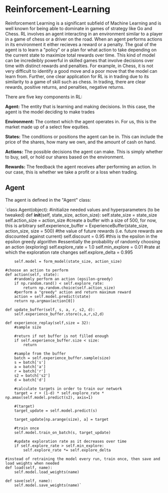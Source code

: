 # Reinforcement-Learning
Reinforcement Learning is a significant subfield of Machine Learning and is well known for being able to dominate in games of strategy like Go and Chess. RL involves an agent interacting in an environment similar to a player in a game of chess or a driver on the road. When an agent performs actions in its environment it either recieves a reward or a penalty. The goal of the agent is to learn a "policy" or a plan for what action to take depending on the current state to maximize total rewards over time. This kind of model can be incredeibly powerful in skilled games that involve decisions over time with distinct rewards and penalties. For example, in Chess, it is not very difficult to identify a good move and a poor move that the model can learn from. Further, one clear application for RL is in trading due to its similarity to a game of skill such as chess. In trading, there are clear rewards, positive returns, and penalties, negative returns.

There are five key components in RL:  
  
**Agent:** The entity that is learning and making decisions. In this case, the agent is the model deciding to make trades  
  
**Environment:** The context which the agent operates in. For us, this is the market made up of a select few equities.  
  
**States:** The conditions or positions the agent can be in. This can include the price of the shares, how many we own, and the amount of cash on hand. 
  
**Actions:** The possible decisions the agent can make. This is simply whether to buy, sell, or hold our shares based on the environment.  
  
**Rewards:** The feedback the agent receives after performing an action. In our case, this is whether we take a profit or a loss when trading. 
  
## Agent
The agent is defined in the "Agent" class:

`class Agent(object):
    #initialize needed values and hyperparameters (to be tweaked)
    def __init__(self, state_size, action_size):
        self.state_size = state_size
        self.action_size = action_size
        #create a buffer with a size of 500, for now, this is arbitrary
        self.experience_buffer = ExperienceBuffer(state_size, action_size, size = 500)
        #the value of future rewards (i.e. future rewards are discounted against current)
        self.discount = 0.95
        #this is the epsilon in the epsilon greedy algorithm
        #essentially the probability of randomly choosing an action (exploring)
        self.explore_rate = 1.0
        self.min_explore = 0.01
        #rate at which the exploration rate changes
        self.explore_delta = 0.995

        self.model = form_model(state_size, action_size)

    #choose an action to perform
    def action(self, state):
        #randomly perform an action (epsilon-greedy)
        if np.random.rand() < self.explore_rate:
            return np.random.choice(self.action_size)
        #perform a "greedy" action and return maximum reward
        action = self.model.predict(state)
        return np.argmax(action[0])

    def update_buffer(self, s, a, r, s2, d):
        self.experience_buffer.store(s,a,r,s2,d)

    def experience_replay(self,size = 32):
        #sample size

        #return if not buffer is not filled enough
        if self.experience_buffer.size < size:
            return

        #sample from the buffer
        batch = self.experience_buffer.sample(size)
        s = batch['s']
        a = batch['a']
        r = batch['r']
        s2 = batch['s2']
        d = batch['d']

        #calculate targets in order to train our network
        target = r + (1-d) * self.explore_rate * np.amax(self.model.predict(s2), axis=1)

        #(target)
        target_update = self.model.predict(s)

        target_update[np.arange(size), a] = target

        #train once
        self.model.train_on_batch(s, target_update)

        #update exploration rate as it decreases over time
        if self.explore_rate > self.min_explore:
            self.explore_rate *= self.explore_delta

    #instead of retraining the model every run, train once, then save and load weights when needed
    def load(self, name):
        self.model.load_weights(name)

    def save(self, name):
        self.model.save_weights(name)`

